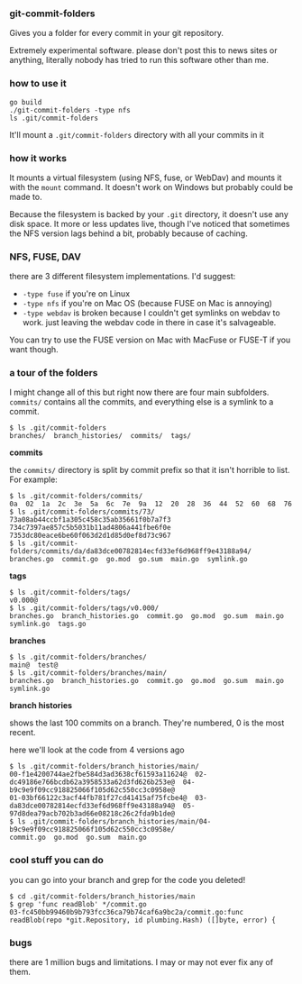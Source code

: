 ### git-commit-folders

Gives you a folder for every commit in your git repository. 

Extremely experimental software. please don't post this to news sites or anything, literally nobody has tried to run this software other than me.

### how to use it

```
go build
./git-commit-folders -type nfs
ls .git/commit-folders
```

It'll mount a `.git/commit-folders` directory with all your commits in it

### how it works

It mounts a virtual filesystem (using NFS, fuse, or WebDav) and mounts it with
the `mount` command. It doesn't work on Windows but probably could be made to.

Because the filesystem is backed by your `.git` directory, it doesn't use any
disk space. It more or less updates live, though I've noticed that sometimes
the NFS version lags behind a bit, probably because of caching.

### NFS, FUSE, DAV

there are 3 different filesystem implementations. I'd suggest:

* `-type fuse` if you're on Linux
* `-type nfs` if you're on Mac OS (because FUSE on Mac is annoying)
* `-type webdav` is broken because I couldn't get symlinks on webdav to work. just leaving the webdav code in there in case it's salvageable.

You can try to use the FUSE version on Mac with MacFuse or FUSE-T if you want though.

### a tour of the folders

I might change all of this but right now there are four main subfolders.
`commits/` contains all the commits, and everything else is a symlink to a
commit.

```
$ ls .git/commit-folders
branches/  branch_histories/  commits/  tags/
```

**commits**

the `commits/` directory is split by commit prefix so that it isn't horrible to list. For example:

```
$ ls .git/commit-folders/commits/
0a  02  1a  2c  3e  5a  6c  7e  9a  12  20  28  36  44  52  60  68  76
$ ls .git/commit-folders/commits/73/
73a08ab44ccbf1a305c458c35ab35661f0b7a7f3
734c7397ae857c5b5031b11ad4806a441fbe6f0e
7353dc80eace6be60f063d2d1d85d0ef8d73c967
$ ls .git/commit-folders/commits/da/da83dce00782814ecfd33ef6d968ff9e43188a94/
branches.go  commit.go  go.mod  go.sum  main.go  symlink.go
```


**tags**

```
$ ls .git/commit-folders/tags/
v0.000@
$ ls .git/commit-folders/tags/v0.000/
branches.go  branch_histories.go  commit.go  go.mod  go.sum  main.go  symlink.go  tags.go
```

**branches**

```
$ ls .git/commit-folders/branches/
main@  test@
$ ls .git/commit-folders/branches/main/
branches.go  branch_histories.go  commit.go  go.mod  go.sum  main.go  symlink.go
```

**branch histories**

shows the last 100 commits on a branch. They're numbered, 0 is the most recent.

here we'll look at the code from 4 versions ago

```
$ ls .git/commit-folders/branch_histories/main/
00-f1e4200744ae2fbe584d3ad3638cf61593a11624@  02-dc49186e766bcdb62a3958533a62d3fd626b253e@  04-b9c9e9f09cc918825066f105d62c550cc3c0958e@
01-03bf66122c3acf44fb781f27cd41415af75fcbe4@  03-da83dce00782814ecfd33ef6d968ff9e43188a94@  05-97d8dea79acb702b3ad66e08218c26c2fda9b1de@
$ ls .git/commit-folders/branch_histories/main/04-b9c9e9f09cc918825066f105d62c550cc3c0958e/
commit.go  go.mod  go.sum  main.go
```

### cool stuff you can do

you can go into your branch and grep for the code you deleted!

```
$ cd .git/commit-folders/branch_histories/main
$ grep 'func readBlob' */commit.go
03-fc450bb99460b9b793fcc36ca79b74caf6a9bc2a/commit.go:func readBlob(repo *git.Repository, id plumbing.Hash) ([]byte, error) {
```

### bugs

there are 1 million bugs and limitations. I may or may not ever fix any of them.
